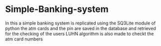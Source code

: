 # Simple-Banking-system
In this a simple banking system is replicated using the SQ3Lite module of python the atm cards and the pin are saved in the database and retrieved for  the checking of the users LUHN algorithm is also made to checkt the atm card numbers
